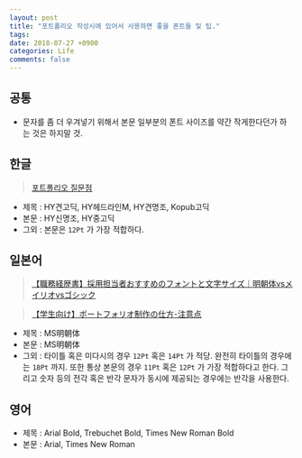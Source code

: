 ```yaml
---
layout: post
title: "포트폴리오 작성시에 있어서 사용하면 좋을 폰트들 및 팁."
tags: 
date: 2018-07-27 +0900
categories: Life
comments: false
---
```

<script type="text/javascript"
    src="http://cdn.mathjax.org/mathjax/latest/MathJax.js?config=TeX-AMS-MML_HTMLorMML">
</script>

## 공통

* 문자를 좀 더 우겨넣기 위해서 본문 일부분의 폰트 사이즈를 약간 작게한다던가 하는 것은 하지말 것.

## 한글

> [포트폴리오 질문점](http://www.devkorea.co.kr/bbs/board.php?bo_table=m03_qna&wr_id=85476)

* 제목 : HY견고딕, HY헤드라인M, HY견명조, Kopub고딕
* 본문 : HY신명조, HY중고딕
* 그외 : 본문은 `12Pt` 가 가장 적합하다.

## 일본어

> [【職務経歴書】採用担当者おすすめのフォントと文字サイズ｜明朝体vsメイリオvsゴシック](https://www.hop-job.com/cuegent/2231)

> [【学生向け】ポートフォリオ制作の仕方･注意点](https://matome.naver.jp/odai/2134210278616156601)

* 제목 : MS明朝体
* 본문 : MS明朝体
* 그외 : 타이틀 혹은 미다시의 경우 `12Pt` 혹은 `14Pt` 가 적당. 완전히 타이틀의 경우에는 `18Pt` 까지.
  또한 통상 본문의 경우 `11Pt` 혹은 `12Pt` 가 가장 적합하다고 한다. 
  그리고 숫자 등의 전각 혹은 반각 문자가 동시에 제공되는 경우에는 반각을 사용한다.

## 영어

* 제목 : Arial Bold, Trebuchet Bold, Times New Roman Bold
* 본문 : Arial, Times New Roman